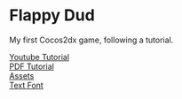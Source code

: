 # Flappy Dud  

My first Cocos2dx game, following a tutorial.  

[Youtube Tutorial]()  
[PDF Tutorial]()  
[Assets]()  
[Text Font]()  

